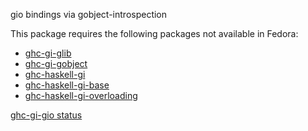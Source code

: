 gio bindings via gobject-introspection

This package requires the following packages not available in Fedora:

* [ghc-gi-glib](../ghc-gi-glib)
* [ghc-gi-gobject](../ghc-gi-gobject)
* [ghc-haskell-gi](../ghc-haskell-gi)
* [ghc-haskell-gi-base](../ghc-haskell-gi-base)
* [ghc-haskell-gi-overloading](../ghc-haskell-gi-overloading)

[ghc-gi-gio status](https://copr.fedorainfracloud.org/coprs/dshea/bdcs-haskell-deps/package/ghc-gi-gio/status_image/last_build.png)
